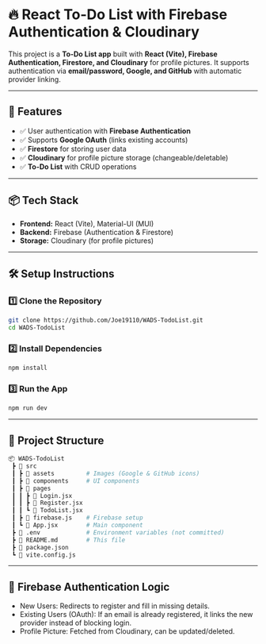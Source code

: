 # 🔥 React To-Do List with Firebase Authentication & Cloudinary

This project is a **To-Do List app** built with **React (Vite), Firebase Authentication, Firestore, and Cloudinary** for profile pictures. It supports authentication via **email/password, Google, and GitHub** with automatic provider linking.

---

## 🚀 Features
- ✅ User authentication with **Firebase Authentication**
- ✅ Supports **Google OAuth** (links existing accounts)
- ✅ **Firestore** for storing user data
- ✅ **Cloudinary** for profile picture storage (changeable/deletable)
- ✅ **To-Do List** with CRUD operations

---

## 📦 Tech Stack
- **Frontend:** React (Vite), Material-UI (MUI)
- **Backend:** Firebase (Authentication & Firestore)
- **Storage:** Cloudinary (for profile pictures)

---

## 🛠️ Setup Instructions

### 1️⃣ Clone the Repository
```sh
git clone https://github.com/Joe19110/WADS-TodoList.git
cd WADS-TodoList
```

### 2️⃣ Install Dependencies
```sh
npm install
```

### 3️⃣ Run the App
```sh
npm run dev
```
---

## 📂 Project Structure
```sh
📦 WADS-TodoList
 ┣ 📂 src
 ┃ ┣ 📂 assets         # Images (Google & GitHub icons)
 ┃ ┣ 📂 components     # UI components
 ┃ ┣ 📂 pages
 ┃ ┃ ┣ 📄 Login.jsx
 ┃ ┃ ┣ 📄 Register.jsx
 ┃ ┃ ┗ 📄 TodoList.jsx
 ┃ ┣ 📄 firebase.js    # Firebase setup
 ┃ ┗ 📄 App.jsx        # Main component
 ┣ 📄 .env             # Environment variables (not committed)
 ┣ 📄 README.md        # This file
 ┣ 📄 package.json
 ┗ 📄 vite.config.js
```

---

## 🔧 Firebase Authentication Logic
- New Users: Redirects to register and fill in missing details.
- Existing Users (OAuth): If an email is already registered, it links the new provider instead of blocking login.
- Profile Picture: Fetched from Cloudinary, can be updated/deleted.
